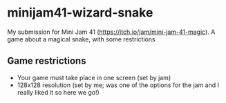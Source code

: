 # minijam41-wizard-snake
My submission for Mini Jam 41 (https://itch.io/jam/mini-jam-41-magic). A game about a magical snake, with some restrictions


## Game restrictions
- Your game must take place in one screen (set by jam)
- 128x128 resolution (set by me; was one of the options for the jam and I really liked it so here we go!)
